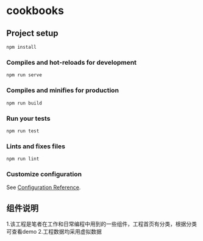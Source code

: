 # cookbooks

## Project setup
```
npm install
```

### Compiles and hot-reloads for development
```
npm run serve
```

### Compiles and minifies for production
```
npm run build
```

### Run your tests
```
npm run test
```

### Lints and fixes files
```
npm run lint
```

### Customize configuration
See [Configuration Reference](https://cli.vuejs.org/config/).

##  组件说明
1.该工程是笔者在工作和日常编程中用到的一些组件，工程首页有分类，根据分类可查看demo
2.工程数据均采用虚拟数据


